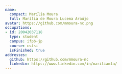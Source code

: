```yaml
---
name:
  compact: Marília Moura
  full: Marília de Moura Lucena Araújo
avatar: https://github.com/mmoura-nc.png
occupations:
- id: 20042037118
  type: student
  campus: ifpb-jp
  course: cstsi
  isFinished: true
addresses:
  github: https://github.com/mmoura-nc
  linkedin: https://www.linkedin.com/in/mariliamla/
---
```

